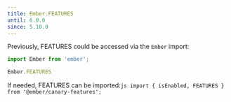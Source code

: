 ```yaml
---
title: Ember.FEATURES
until: 6.0.0
since: 5.10.0
---
```



Previously, FEATURES could be accessed via the `Ember` import:
```js
import Ember from 'ember';

Ember.FEATURES
```

 If needed, FEATURES can be imported:```js
import { isEnabled, FEATURES } from '@ember/canary-features';```
